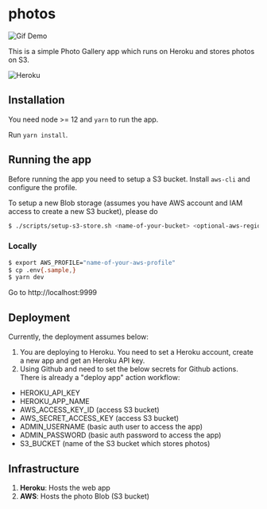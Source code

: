 # photos

![Gif Demo](assets/audio-stream-screengrab.gif)

This is a simple Photo Gallery app which runs on Heroku and stores photos on S3.

![Heroku](https://heroku-badge.herokuapp.com/?app=sacred-photoshoots)

## Installation

You need node >= 12 and `yarn` to run the app.

Run `yarn install`.

## Running the app

Before running the app you need to setup a S3 bucket. Install `aws-cli` and configure the profile.

To setup a new Blob storage (assumes you have AWS account and IAM access to create a new S3 bucket), please do

```sh
$ ./scripts/setup-s3-store.sh <name-of-your-bucket> <optional-aws-region>
```

### Locally

```sh
$ export AWS_PROFILE="name-of-your-aws-profile"
$ cp .env{.sample,}
$ yarn dev
```

Go to http://localhost:9999

## Deployment

Currently, the deployment assumes below:

1. You are deploying to Heroku. You need to set a Heroku account, create a new app and get an Heroku API key.
2. Using Github and need to set the below secrets for Github actions. There is already a "deploy app" action workflow:

- HEROKU_API_KEY
- HEROKU_APP_NAME
- AWS_ACCESS_KEY_ID (access S3 bucket)
- AWS_SECRET_ACCESS_KEY (access S3 bucket)
- ADMIN_USERNAME (basic auth user to access the app)
- ADMIN_PASSWORD (basic auth password to access the app)
- S3_BUCKET (name of the S3 bucket which stores photos)

## Infrastructure

1. **Heroku**: Hosts the web app
2. **AWS**: Hosts the photo Blob (S3 bucket)
